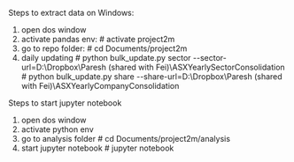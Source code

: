 Steps to extract data on Windows:
1. open dos window
2. activate pandas env: 
   \# activate project2m
3. go to repo folder:
   \# cd Documents/project2m
4. daily updating
   \# python bulk_update.py sector --sector-url=D:\Dropbox\Paresh (shared with Fei)\ASXYearlySectorConsolidation
   \# python bulk_update.py share --share-url=D:\Dropbox\Paresh (shared with Fei)\ASXYearlyCompanyConsolidation

Steps to start jupyter notebook
1. open dos window
2. activate python env
3. go to analysis folder
  \# cd Documents/project2m/analysis
4. start jupyter notebook
  \# jupyter notebook
